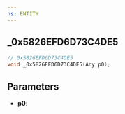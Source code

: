 ```yaml
---
ns: ENTITY
---
```

## _0x5826EFD6D73C4DE5

```c
// 0x5826EFD6D73C4DE5
void _0x5826EFD6D73C4DE5(Any p0);
```

## Parameters
* **p0**:
